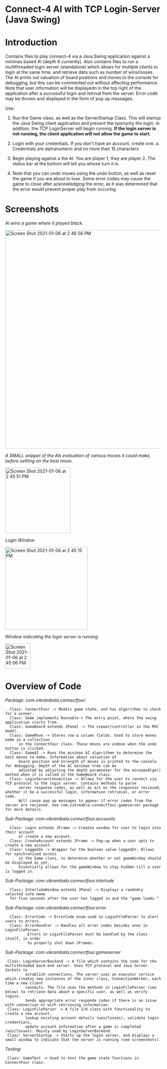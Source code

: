 # Connect-4 AI with TCP Login-Server (Java Swing)

# Introduction  

  Contains files to play connect-4 via a Java Swing application against a minimax based AI (depth 6 currently). 
  Also contains files to run a multithreaded login server (standalone) which allows for multiple clients to login
  at the same time, and retrieve data such as number of wins/losses. The AI prints out valuation of board positions and moves 
  to the console for debugging, but this can be commented out without affecting performance. Note that user information will
  be displayedn in the top right of the application after a successful login and retrival from the server. Error code may 
  be thrown and displayed in the form of pop up messages.
  
 Use: 
  1. Run the Game class, as well as the ServerStartup Class. This will startup the Java Swing client applicaiton and present the oporunity the login.
     In addition, the TCP LoginServer will begin running. **If the login server is not running, the client application will not allow the game to start.**

  2. Login with your credentials. If you don't have an account, create one. 
      a. Credentials are alphanumeric and no more than 15 characters

  3. Begin playing against a the AI. You are player 1, they are player 2. The status
      bar at the bottom will tell you whose turn it is. 

  4. Note that you can undo moves using the undo button, as well as reset the game if 
      you are about to lose. Some error codes may cause the game to close after acknowledging the error,
      as it was determined that the error would prevent proper play from occuring. 

# Screenshots
   
   *AI wins a game where it played black.* 
   
   <img width="702" alt="Screen Shot 2021-01-06 at 2 46 56 PM" src="https://user-images.githubusercontent.com/56012430/103817286-62bce480-5034-11eb-8e2a-c54e4d7a5b5a.png">
   
   *A SMALL snippet of the AIs evaluation of various moves it could make, before settling on the best move.* 

<img width="210" alt="Screen Shot 2021-01-06 at 2 45 51 PM" src="https://user-images.githubusercontent.com/56012430/103817322-7a946880-5034-11eb-87a0-ef6ece585642.png">
   
   *Login Window*
   
   <img width="265" alt="Screen Shot 2021-01-06 at 2 45 15 PM" src="https://user-images.githubusercontent.com/56012430/103817310-7405f100-5034-11eb-9854-3a2d2a7d14cf.png">
   
   *Window indicating the login server is running*
   
   <img width="81" alt="Screen Shot 2021-01-06 at 2 45 06 PM" src="https://user-images.githubusercontent.com/56012430/103817397-9d268180-5034-11eb-8f3e-e70cead36571.png">


# Overview of Code    
*Package: com.vikrambala.connectfour:*

      Class: ConnectFour -> Models game state, and has algorithms to check for a winner.
      Class: Game implements Runnable-> The entry point, where the swing application starts from.
      Class: GameBoard extends JPanel -> The viewer/controller in the MVC model. 
      Class: GameMove -> Stores row & column fields. Used to store moves made in a collection
          in the ConnectFour class. These moves are undone when the undo button is clicked.
      Class: GameAI -> Runs the minimax AI algorithmn to determine the best moves to make. Information about valuation of
          board position and strength of moves is printed to the console for debugging. Depth of the AI minimax tree can be 
          adjusted by adjusting the depth paramneter for the minimaxAlgo() method when it is called in the GameBoard class.
      Class: LoginServerConnection -> Allows for the user to connect via TCP protocol to the login server. Contains methods to parse 
          server response codes, as well as act on the responses recieved, whether it be a successful login, information retrieval, or error code. 
          Will cause pop up messages to appear if error codes from the server are recieved. See com.vikrmabla.connectfour.gameserver package for more details.

*Sub-Package: com.vikrambala.connectfour.accounts*

      Class: Login extends JFrame -> Creates window for user to login into their account
          or create a new account.
      Class: CreateAccount extends JFrame -> Pop-up when a user opts to create a new account.
      Class: LoggedIn -> Wrapper for the boolean value loggedIn. Allows for synchronized access
          in the Game class, to determine whether or not gameWindow should be displayed as yet.
          Essentially allows for the gameWindow to stay hidden till a user is logged in. 

*Sub-Package: com.vikrambala.connectfour.interlude*

      Class: InterludeWindow extends JPanel -> Displays a randomly selected cute meme
      for five seconds after the user has logged in and the "game loads."

*Sub-Package: com.vikrambala.connectfour.error*

      Class: ErrorCode -> ErrorCode enum used in LoginFileParser to alert users to errors.
      Class: ErrorHandler -> Handles all error codes besides ones in LoginFileParser.
              Errors in LoginFileParser must be handled by the class itself, in order
              to properly shut down JFrames.

*Sub-Package: com.vikrambala.connectfour.gameserver*

     Class: LoginServerBackend -> A file which contains the code for the multithreaded back-end server. Uses TCP protocol and Java Server Sockets to
             establish connections. The server uses an executor service which creates new instances of the inner class, ConnectionWorker, each time a new client                        
             connects. The file uses the methods in LoginFileParser (see below) to retrieve data about a specific user, as well as verify logins. 
             Sends appropriate error responde codes if there is an issue with connection or with retrieving information.
     Class: LoginFileParser -> A file I/O class with functionality to create a new account,
             lookup existing account details (win/losses), validate login credentials,
             update account information after a game is completed (win/losses). Mainly used by LoginServerBackend.
     Class: ServerStartup -> Starts up the login server, and displays a small window to indicate that the server is running (see screenshots).

*Testing:*

     Class: GameTest -> Used to test the game state functions in ConnectFour class. 

